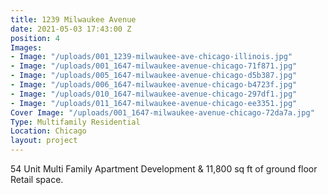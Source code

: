 ```yaml
---
title: 1239 Milwaukee Avenue
date: 2021-05-03 17:43:00 Z
position: 4
Images:
- Image: "/uploads/001_1239-milwaukee-ave-chicago-illinois.jpg"
- Image: "/uploads/001_1647-milwaukee-avenue-chicago-71f871.jpg"
- Image: "/uploads/005_1647-milwaukee-avenue-chicago-d5b387.jpg"
- Image: "/uploads/006_1647-milwaukee-avenue-chicago-b4723f.jpg"
- Image: "/uploads/010_1647-milwaukee-avenue-chicago-297df1.jpg"
- Image: "/uploads/011_1647-milwaukee-avenue-chicago-ee3351.jpg"
Cover Image: "/uploads/001_1647-milwaukee-avenue-chicago-72da7a.jpg"
Type: Multifamily Residential
Location: Chicago
layout: project
---
```


54 Unit Multi Family Apartment Development & 11,800 sq ft of ground floor Retail space.

